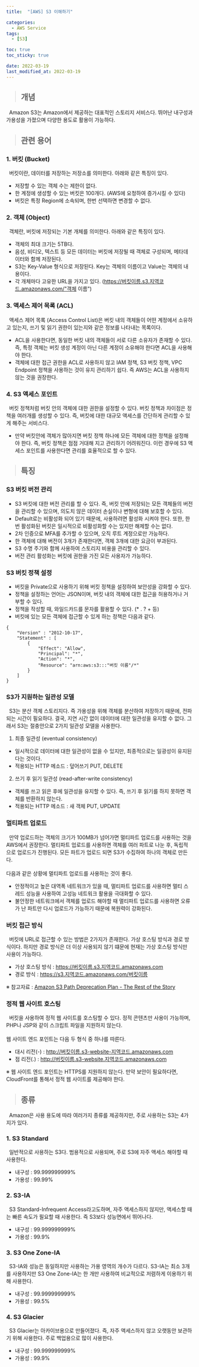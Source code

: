 ```yaml
---
title:  "[AWS] S3 이해하기"

categories:
  - AWS Service
tags:
  - [S3]

toc: true
toc_sticky: true

date: 2022-03-19
last_modified_at: 2022-03-19
---
```


> ## 개념

&nbsp; Amazon S3는 Amazon에서 제공하는 대표적인 스토리지 서비스다. 뛰어난 내구성과 가용성을 가졌으며 다양한 용도로 활용이 가능하다.

> ## 관련 용어

### 1. 버킷 (Bucket)

&nbsp; 버킷이란, 데이터를 저장하는 저장소를 의미한다. 아래와 같은 특징이 있다.

- 저장할 수 있는 객체 수는 제한이 없다.
- 한 계정에 생성할 수 있는 버킷은 100개다. (AWS에 요청하여 증가시킬 수 있다)
- 버킷은 특정 Region에 소속되며, 한번 선택하면 변경할 수 없다.

### 2. 객체 (Object)

&nbsp; 객체란, 버킷에 저장되는 기본 개체를 의미한다. 아래와 같은 특징이 있다.

- 객체의 최대 크기는 5TB다.
- 음성, 비디오, 텍스트 등 모든 데이터는 버킷에 저장될 때 객체로 구성되며, 메타데이터와 함께 저장된다.
- S3는 Key-Value 형식으로 저장된다. Key는 객체의 이름이고 Value는 객체의 내용이다.
- 각 개체마다 고유한 URL을 가지고 있다. (https://버킷이름.s3.지역코드.amazonaws.com/"객체 이름")

### 3. 액세스 제어 목록 (ACL)

&nbsp; 액세스 제어 목록 (Access Control List)은 버킷 내의 객체들이 어떤 계정에서 소유하고 있는지, 쓰기 및 읽기 권한이 있는지와 같은 정보를 나타내는 목록이다.

- ACL을 사용한다면, 동일한 버킷 내의 객체들이 서로 다른 소유자가 존재할 수 있다. 즉, 특정 객체는 버킷 생성 계정이 아닌 다른 계정이 소유해야 한다면 ACL을 사용해야 한다.
- 객체에 대한 접근 권한을 ACL로 사용하지 않고 IAM 정책, S3 버킷 정책, VPC Endpoint 정책을 사용하는 것이 유지 관리하기 쉽다. 즉 AWS는 ACL을 사용하지 않는 것을 권장한다.

### 4. S3 액세스 포인트

&nbsp; 버킷 정책처럼 버킷 안의 객체에 대한 권한을 설정할 수 있다. 버킷 정책과 차이점은 정책을 여러개를 생성할 수 있다. 즉, 버킷에 대한 대규모 액세스를 간단하게 관리할 수 있게 해주는 서비스다.

- 만약 버킷안에 객체가 많아지면 버킷 정책 하나에 모든 객체에 대한 정책을 설정해야 한다. 즉, 버킷 정책은 점점 거대해 지고 관리하기 어려워진다. 이런 경우에 S3 액세스 포인트를 사용한다면 관리를 효율적으로 할 수 있다.

> ## 특징

### S3 버킷 버전 관리

- S3 버킷에 대한 버전 관리를 할 수 있다. 즉, 버킷 안에 저장되는 모든 객체들의 버전을 관리할 수 있으며, 의도치 않은 데이터 손실이나 변형에 대해 보호할 수 있다.
- Default로는 비활성화 되어 있기 때문에, 사용하려면 활성화 시켜야 한다. 또한, 한번 활성화된 버킷은 일시적으로 비활성화할 수는 있지만 해제할 수는 없다.
- 2차 인증으로 MFA를 추가할 수 있으며, 오직 루트 계정으로만 가능하다.
- 한 객체에 대해 버전이 3개가 존재한다면, 객체 3개에 대한 요금이 부과된다.
- S3 수명 주기와 함께 사용하여 스토리지 비용을 관리할 수 있다.
- 버전 관리 활성화는 버킷에 권한을 가진 모든 사용자가 가능하다.

### S3 버킷 정책 설정

- 버킷을 Private으로 사용하기 위해 버킷 정책을 설정하여 보안성을 강화할 수 있다.
- 정책을 설정하는 언어는 JSON이며, 버킷 내의 객체에 대한 접근을 허용하거나 거부할 수 있다.
- 정책을 작성할 때, 와일드카드를 문자를 활용할 수 있다. (* . ? + 등)
- 버킷에 있는 모든 객체에 접근할 수 있게 하는 정책은 다음과 같다.

```
{
    "Version" : "2012-10-17",
    "Statement" : [
        {
            "Effect": "Allow",
			"Principal": "*",
			"Action": "*",
			"Resource": "arn:aws:s3:::"버킷 이름"/*"
        }
    ]
}
```

### S3가 지원하는 일관성 모델

&nbsp; S3는 분산 객체 스토리지다. 즉 가용성을 위해 객체를 분산하여 저장하기 때문에, 전파되는 시간이 필요하다. 결국, 지연 시간 없이 데이터에 대한 일관성을 유지할 수 없다. 그래서 S3는 절충안으로 2가지 일관성 모델을 사용한다.

1. 최종 일관성 (eventual consistency)
- 일시적으로 데이터에 대한 일관성이 없을 수 있지만, 최종적으로는 일광성이 유지된다는 것이다.
- 적용되는 HTTP 메소드 : 덮어쓰기 PUT, DELETE

2. 쓰기 후 읽기 일관성 (read-after-write consistency)
- 객체를 쓰고 읽은 후에 일관성을 유지할 수 있다. 즉, 쓰기 후 읽기를 하지 못하면 객체를 반환하지 않는다.
- 적용되는 HTTP 메소드 : 새 객체 PUT, UPDATE

### 멀티파트 업로드

&nbsp; 만약 업로드하는 객체의 크기가 100MB가 넘어가면 멀티파트 업로드를 사용하는 것을 AWS에서 권장한다. 멀티파트 업로드를 사용하면 객체를 여러 파트로 나눈 후, 독립적으로 업로드가 진행된다. 모든 파트가 업로드 되면 S3가 수집하여 하나의 객체로 만든다.
<br><br>
다음과 같은 상황에 멀티파트 업로드를 사용하는 것이 좋다.
- 안정적이고 높은 대역폭 네트워크가 있을 때, 멀티파트 업로드를 사용하면 멀티 스레드 성능을 사용하여 고성능 네트워크 활용을 극대화할 수 있다.
- 불안정한 네트워크에서 객체를 업로드 해야할 때 멀티파트 업로드를 사용하면 오류가 난 파트만 다시 업로드가 가능하기 때문에 복원력이 강화된다.

### 버킷 접근 방식

&nbsp; 버킷에 URL로 접근할 수 있는 방법은 2가지가 존재한다. 가상 호스팅 방식과 경로 방식이다. 하지만 경로 방식은 더 이상 사용되지 않기 떄문에 현재는 가상 호스팅 방식만 사용이 가능하다.

- 가상 호스팅 방식 : https://버킷이름.s3.지역코드.amazonaws.com
- 경로 방식 : https://s3.지역코드.amazonaws.com/버킷이름

※ 참고자료 : [Amazon S3 Path Deprecation Plan - The Rest of the Story](https://aws.amazon.com/ko/blogs/aws/amazon-s3-path-deprecation-plan-the-rest-of-the-story/)

### 정적 웹 사이트 호스팅

&nbsp; 버킷을 사용하여 정적 웹 사이트를 호스팅할 수 있다. 정적 콘텐츠만 사용이 가능하며, PHP나 JSP와 같이 스크립트 파일을 지원하지 않는다.
<br><br>
웹 사이트 엔드 포인트는 다음 두 형식 중 하나를 따른다.
- 대시 리전(-) : http://버킷이름.s3-website-지역코드.amazonaws.com
- 점 리전(.) : http://버킷이름.s3-website.지역코드.amazonaws.com

※ 웹 사이트 엔드 포인트는 HTTPS를 지원하지 않는다. 만약 보안이 필요하다면, CloudFront를 통해서 정적 웹 사이트를 제공해야 한다.

> ## 종류

&nbsp; Amazon은 사용 용도에 따라 여러가지 종류를 제공하지만, 주로 사용하는 S3는 4가지가 있다.

### 1. S3 Standard

&nbsp; 일반적으로 사용하는 S3다. 범용적으로 사용되며, 주로 S3에 자주 액세스 해야할 때 사용한다.
- 내구성 : 99.999999999%
- 가용성 : 99.99%

### 2. S3-IA

&nbsp; S3 Standard-Infrequent Access라고도하며, 자주 액세스하지 않지만, 액세스할 때는 빠른 속도가 필요할 때 사용한다. 즉 S3보다 성능면에서 뛰어나다.
- 내구성 : 99.999999999%
- 가용성 : 99.9%

### 3. S3 One Zone-IA

&nbsp; S3-IA와 성능은 동일하지만 사용하는 가용 영역의 개수가 다르다. S3-IA는 최소 3개를 사용하지만 S3 One Zone-IA는 한 개만 사용하여 비교적으로 저렴하게 이용하기 위해 사용한다.
- 내구성 : 99.999999999%
- 가용성 : 99.5%

### 4. S3 Glacier
&nbsp; S3 Glacier는 아카이브용으로 만들어졌다. 즉, 자주 액세스하지 않고 오랫동안 보관하기 위해 사용한다. 주로 백업용으로 많이 사용한다.
- 내구성 : 99.999999999%
- 가용성 : 99.9%